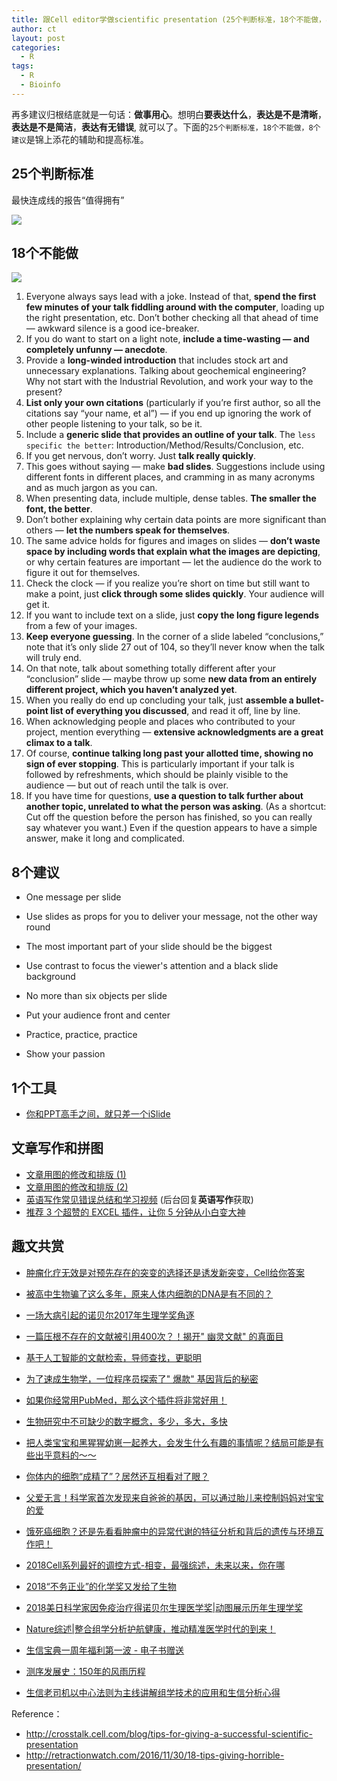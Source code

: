 ```yaml
---
title: 跟Cell editor学做scientific presentation (25个判断标准，18个不能做，8个建议)
author: ct
layout: post
categories:
  - R
tags:
  - R
  - Bioinfo
---
```


再多建议归根结底就是一句话：**做事用心**。想明白**要表达什么**，**表达是不是清晰**，**表达是不是简洁**，**表达有无错误**, 就可以了。下面的`25个判断标准，18个不能做，8个建议`是锦上添花的辅助和提高标准。

## 25个判断标准

最快连成线的报告“值得拥有”

![](http://www.ehbio.com/ehbio_resource/Bingo_game_ppt.png)

## 18个不能做

![](http://www.ehbio.com/ehbio_resource/Bingo_game_ppt2.png)

1. Everyone always says lead with a joke. Instead of that, **spend the first few minutes of your talk fiddling around with the computer**, loading up the right presentation, etc. Don’t bother checking all that ahead of time — awkward silence is a good ice-breaker.
2. If you do want to start on a light note, **include a time-wasting — and completely unfunny — anecdote**.
3. Provide a **long-winded introduction** that includes stock art and unnecessary explanations. Talking about geochemical engineering? Why not start with the Industrial Revolution, and work your way to the present?
4. **List only your own citations** (particularly if you’re first author, so all the citations say “your name, et al”) — if you end up ignoring the work of other people listening to your talk, so be it.
5. Include a **generic slide that provides an outline of your talk**. The `less specific the better`: Introduction/Method/Results/Conclusion, etc.
6. If you get nervous, don’t worry. Just **talk really quickly**.
7. This goes without saying — make **bad slides**. Suggestions include using different fonts in different places, and cramming in as many acronyms and as much jargon as you can.
8. When presenting data, include multiple, dense tables. **The smaller the font, the better**.
9. Don’t bother explaining why certain data points are more significant than others — **let the numbers speak for themselves**.
10. The same advice holds for figures and images on slides — **don’t waste space by including words that explain what the images are depicting**, or why certain features are important — let the audience do the work to figure it out for themselves.
11. Check the clock — if you realize you’re short on time but still want to make a point, just **click through some slides quickly**. Your audience will get it.
12. If you want to include text on a slide, just **copy the long figure legends** from a few of your images.
13. **Keep everyone guessing**. In the corner of a slide labeled “conclusions,” note that it’s only slide 27 out of 104, so they’ll never know when the talk will truly end.
14. On that note, talk about something totally different after your “conclusion” slide — maybe throw up some **new data from an entirely different project, which you haven’t analyzed yet**.
15. When you really do end up concluding your talk, just **assemble a bullet-point list of everything you discussed**, and read it off, line by line.
16. When acknowledging people and places who contributed to your project, mention everything — **extensive acknowledgments are a great climax to a talk**.
17. Of course, **continue talking long past your allotted time, showing no sign of ever stopping**. This is particularly important if your talk is followed by refreshments, which should be plainly visible to the audience — but out of reach until the talk is over.
18. If you have time for questions, **use a question to talk further about another topic, unrelated to what the person was asking**. (As a shortcut: Cut off the question before the person has finished, so you can really say whatever you want.) Even if the question appears to have a simple answer, make it long and complicated.

## 8个建议

* One message per slide
* Use slides as props for you to deliver your message,  not the other way round
* The most important part of your slide should be the biggest
* Use contrast to focus the viewer's attention and a black slide background
* No more than six objects per slide

* Put your audience front and center
* Practice,  practice,  practice
* Show your passion

## 1个工具

* [你和PPT高手之间，就只差一个iSlide](http://mp.weixin.qq.com/s/gKPs7k5JqFBlYJPv7h_-hA)

## 文章写作和拼图

* [文章用图的修改和排版 (1)](https://mp.weixin.qq.com/s/IJNyhinakY0lSXgCN7b9ug)
* [文章用图的修改和排版 (2)](http://mp.weixin.qq.com/s/HTsufk71U3wf14OOWSKEeQ)
* [英语写作常见错误总结和学习视频](https://mp.weixin.qq.com/s/37dMnfA6RTSybzkzKnambw) (后台回复**英语写作**获取)
* [推荐 3 个超赞的 EXCEL 插件，让你 5 分钟从小白变大神](https://mp.weixin.qq.com/s/NTQLwZviroOfQG6b2hI7lg)

## 趣文共赏

* [肿瘤化疗无效是对预先存在的突变的选择还是诱发新突变，Cell给你答案](https://mp.weixin.qq.com/s/HhGotXHxd_9maKwrjiBEFA)
* [被高中生物骗了这么多年，原来人体内细胞的DNA是有不同的？](https://mp.weixin.qq.com/s/ELpachAsALTwJMPFjM1rrA)
* [一场大病引起的诺贝尔2017年生理学奖角逐](http://mp.weixin.qq.com/s/T9Q6CUCt-wBoUCEwSBZALg)
* [一篇压根不存在的文献被引用400次？！揭开"  幽灵文献"  的真面目](http://mp.weixin.qq.com/s/OgAhb_UGUp7tZvQARbmLLg)
* [基于人工智能的文献检索，导师查找，更聪明](http://mp.weixin.qq.com/s/ikU0mVyX6BQNgljD1jCrRA)
* [为了速成生物学，一位程序员探索了" 爆款" 基因背后的秘密](http://mp.weixin.qq.com/s/fFO6MX6Ttijx0bfYS5eQ-Q)
* [如果你经常用PubMed，那么这个插件将非常好用！](https://mp.weixin.qq.com/s/v45sZXXCMNZGzzHE1gd-gw)
* [生物研究中不可缺少的数字概念，多少，多大，多快](http://mp.weixin.qq.com/s/JQBZv6snTkZzFwEG12riWw)
* [把人类宝宝和黑猩猩幼崽一起养大，会发生什么有趣的事情呢？结局可能是有些出乎意料的～～](https://mp.weixin.qq.com/s/qcxQ_2h8Qgfs05Jz9sJntg)
* [你体内的细胞“成精了”？居然还互相看对了眼？](https://mp.weixin.qq.com/s/MhQ34l0pgqCxJnEu1ozcwg)
* [父爱无言！科学家首次发现来自爸爸的基因，可以通过胎儿来控制妈妈对宝宝的爱](https://mp.weixin.qq.com/s/wYjegqeeY_alzEc7OCTdyg)
* [饿死癌细胞？还是先看看肿瘤中的异常代谢的特征分析和背后的遗传与环境互作吧！](https://mp.weixin.qq.com/s/pIVBQTxOQc2iygD8YtpfzQ)
* [2018Cell系列最好的调控方式-相变，最强综述，未来以来，你在哪](https://mp.weixin.qq.com/s/32bCVOkYwKqDufdpmFp0pg)
* [2018“不务正业”的化学奖又发给了生物](https://mp.weixin.qq.com/s/K1ZvvNMy5Gb9FpkwNuDVmg)
* [2018美日科学家因免疫治疗得诺贝尔生理医学奖|动图展示历年生理学奖](https://mp.weixin.qq.com/s/MjmfuKAlNvG8Z2vkxe2ouw)
* [Nature综述|整合组学分析护航健康，推动精准医学时代的到来！](https://mp.weixin.qq.com/s/0amUXFwB2SkLUgTqhuWm6Q)

* [生信宝典一周年福利第一波 - 电子书赠送](https://mp.weixin.qq.com/s/l-Zr4w2dd-lxw0iw1GyNiw)
* [测序发展史：150年的风雨历程](https://mp.weixin.qq.com/s/GReWY8yq7O_xVnajknrHZQ)
* [生信老司机以中心法则为主线讲解组学技术的应用和生信分析心得](https://mp.weixin.qq.com/s/mlBLxXLabSU6FflOFXrzrw)

Reference：

* http://crosstalk.cell.com/blog/tips-for-giving-a-successful-scientific-presentation
* http://retractionwatch.com/2016/11/30/18-tips-giving-horrible-presentation/
